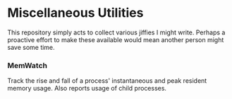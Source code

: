 # Miscellaneous Utilities

This repository simply acts to collect various jiffies I might write. Perhaps a proactive effort to make these available 
would mean another person might save some time.

### MemWatch
Track the rise and fall of a process' instantaneous and peak resident memory usage. Also reports usage of child processes.
